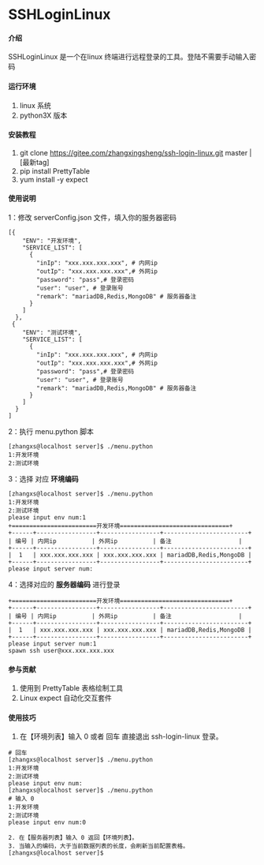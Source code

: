# SSHLoginLinux

#### 介绍
SSHLoginLinux 是一个在linux 终端进行远程登录的工具。登陆不需要手动输入密码
#### 运行环境

1. linux 系统
2. python3X 版本

#### 安装教程

1. git clone https://gitee.com/zhangxingsheng/ssh-login-linux.git master | [最新tag]
2. pip install PrettyTable
3. yum install -y expect


#### 使用说明
1：修改 serverConfig.json 文件，填入你的服务器密码
```
[{
    "ENV": "开发环境",
    "SERVICE_LIST": [
      {
        "inIp": "xxx.xxx.xxx.xxx", # 内网ip
        "outIp": "xxx.xxx.xxx.xxx",# 外网ip
        "password": "pass",# 登录密码
        "user": "user", # 登录账号
        "remark": "mariadDB,Redis,MongoDB" # 服务器备注
      }
    ]
  },
 {
    "ENV": "测试环境",
    "SERVICE_LIST": [
      {
        "inIp": "xxx.xxx.xxx.xxx", # 内网ip
        "outIp": "xxx.xxx.xxx.xxx",# 外网ip
        "password": "pass",# 登录密码
        "user": "user", # 登录账号
        "remark": "mariadDB,Redis,MongoDB" # 服务器备注
      }
    ]
  }
]

```
2：执行 menu.python 脚本

```
[zhangxs@localhost server]$ ./menu.python 
1:开发环境
2:测试环境

```


3：选择 对应 **环境编码** 

```
[zhangxs@localhost server]$ ./menu.python 
1:开发环境
2:测试环境
please input env num:1
+========================开发环境===============================+
+------+-----------------+-----------------+------------------------+
| 编号 | 内网ip          | 外网ip          | 备注                   |
+------+-----------------+-----------------+------------------------+
|  1   | xxx.xxx.xxx.xxx | xxx.xxx.xxx.xxx | mariadDB,Redis,MongoDB |
+------+-----------------+-----------------+------------------------+
please input server num:

```
4：选择对应的 **服务器编码** 进行登录

```
+========================开发环境===============================+
+------+-----------------+-----------------+------------------------+
| 编号 | 内网ip          | 外网ip          | 备注                   |
+------+-----------------+-----------------+------------------------+
|  1   | xxx.xxx.xxx.xxx | xxx.xxx.xxx.xxx | mariadDB,Redis,MongoDB |
+------+-----------------+-----------------+------------------------+
please input server num:1
spawn ssh user@xxx.xxx.xxx.xxx
```


#### 参与贡献

1. 使用到 PrettyTable 表格绘制工具
2. Linux expect 自动化交互套件


#### 使用技巧
1. 在【环境列表】输入 0 或者 回车 直接退出 ssh-login-linux 登录。

```
# 回车
[zhangxs@localhost server]$ ./menu.python 
1:开发环境
2:测试环境
please input env num:
[zhangxs@localhost server]$ ./menu.python 
# 输入 0
1:开发环境
2:测试环境
please input env num:0

2. 在【服务器列表】输入 0 返回【环境列表】。
3. 当输入的编码，大于当前数据列表的长度，会刷新当前配置表格。
[zhangxs@localhost server]$ 
```

